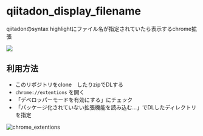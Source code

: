 # qiitadon_display_filename
qiitadonのsyntax highlightにファイル名が指定されていたら表示するchrome拡張

![](https://file.qiitadon.com/media_attachments/files/000/001/109/original/0ee388aa61c1a379.png)

## 利用方法

- このリポジトリをclone　したりzipでDLする
- `chrome://extentions` を開く
- 「デベロッパーモードを有効にする」にチェック
- 「パッケージ化されていない拡張機能を読み込む…」でDLしたディレクトリを指定

![chrome_extentions](https://cloud.githubusercontent.com/assets/7277266/26641134/8f192df0-4664-11e7-8eec-99d9584822cf.png)
